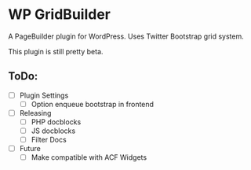 WP GridBuilder
===============

A PageBuilder plugin for WordPress.
Uses Twitter Bootstrap grid system.

This plugin is still pretty beta.

ToDo:
-----
 - [ ] Plugin Settings
	- [ ] Option enqueue bootstrap in frontend
 - [ ] Releasing
	- [ ] PHP docblocks
	- [ ] JS docblocks
	- [ ] Filter Docs
 - [ ] Future
	- [ ] Make compatible with ACF Widgets
